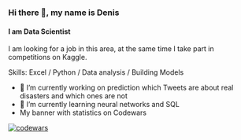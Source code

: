 ### Hi there 👋, my name is Denis
#### I am Data Scientist

I am looking for a job in this area, at the same time I take part in competitions on Kaggle.

Skills: Excel / Python / Data analysis / Building Models

- 🔭 I’m currently working on prediction which Tweets are about real disasters and which ones are not 
- 🌱 I’m currently learning neural networks and SQL
- My banner with statistics on Codewars

[![codewars](https://www.codewars.com/users/Duys24/badges/large)](https://www.codewars.com/users/Duys24)


